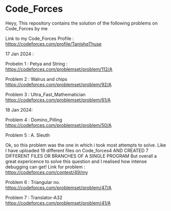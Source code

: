 # Code_Forces

Heyy, This repository contains the solution of the following problems on Code_Forces by me 

Link to my Code_Forces Profile : https://codeforces.com/profile/TanishqThuse

17 Jan 2024 :

Probelm 1 : Petya and String :
https://codeforces.com/problemset/problem/112/A

Problem 2 : Walrus and chips
https://codeforces.com/problemset/problem/92/A

Problem 3 : Ultra_Fast_Mathematician
https://codeforces.com/problemset/problem/61/A

18 Jan 2024:

Problem 4 : Domino_Pilling
https://codeforces.com/problemset/problem/50/A

Problem 5 : A. Sleuth

Ok, so this problem was the one in which i took most attempts to solve.
Like I have uploaded 19 different files on Code_forces4
AND CREATED 7 DIFFERENT FILES OR BRANCHES OF A SINGLE PROGRAM
But overall a great expericence to solve this question and I realised how 
intense debugging can get!
Link for problem : https://codeforces.com/contest/49/my

Problem 6 : Triangular no.
https://codeforces.com/problemset/problem/47/A

Problem 7 : Translator-A32
https://codeforces.com/problemset/problem/41/A

